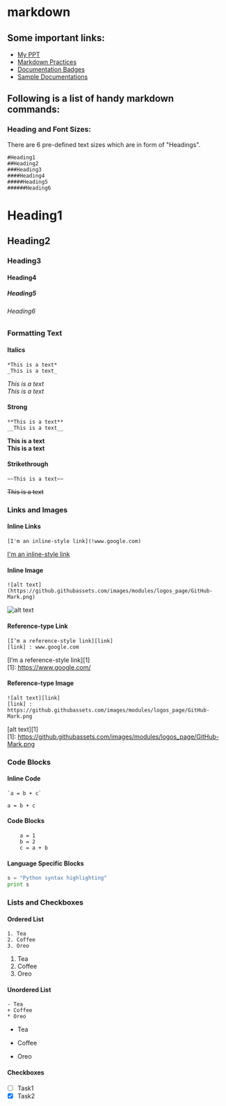 # markdown
## Some important links:
- [My PPT](https://docs.google.com/presentation/d/1q32Yx-5Cj9VvYkijfxUoY9xXQBQnSDTL1Ii-JbMOL9c/edit?usp=sharing)
- [Markdown Practices](https://www.markdownguide.org/basic-syntax/)
- [Documentation Badges](https://naereen.github.io/badges/)
- [Sample Documentations](https://github.com/matiassingers/awesome-readme)
## Following is a list of handy markdown commands:
### Heading and Font Sizes:
There are 6 pre-defined text sizes which are in form of "Headings".
```
#Heading1
##Heading2
###Heading3
####Heading4
#####Heading5
######Heading6
```
# Heading1
## Heading2
### Heading3
#### Heading4
##### Heading5
###### Heading6
### Formatting Text
#### Italics
```
*This is a text*
_This is a text_
```
*This is a text*  
_This is a text_
#### Strong
```
**This is a text**
__This is a text__
```
**This is a text**  
__This is a text__
#### Strikethrough
```
~~This is a text~~
```
~~This is a text~~
### Links and Images
#### Inline Links
```
[I'm an inline-style link](!www.google.com)
```
[I'm an inline-style link](!www.google.com)
#### Inline Image
```
![alt text](https://github.githubassets.com/images/modules/logos_page/GitHub-Mark.png)
```
![alt text](https://github.githubassets.com/images/modules/logos_page/GitHub-Mark.png)
#### Reference-type Link
```
[I’m a reference-style link][link]
[link] : www.google.com
```
[I’m a reference-style link][1]  
[1]: https://www.google.com/

#### Reference-type Image
```
![alt text][link]
[link] : https://github.githubassets.com/images/modules/logos_page/GitHub-Mark.png
```
[alt text][1]  
[1]: https://github.githubassets.com/images/modules/logos_page/GitHub-Mark.png

### Code Blocks
#### Inline Code
```
`a = b + c`
```
`a = b + c`
#### Code Blocks
```
    a = 1
    b = 2
    c = a + b
```
#### Language Specific Blocks
```python
s = "Python syntax highlighting"
print s
```
### Lists and Checkboxes
#### Ordered List
```
1. Tea
2. Coffee
3. Oreo
```
1. Tea
2. Coffee
3. Oreo
#### Unordered List
```
- Tea
+ Coffee
* Oreo
```
- Tea
+ Coffee
* Oreo
#### Checkboxes
- [ ] Task1
- [x] Task2
